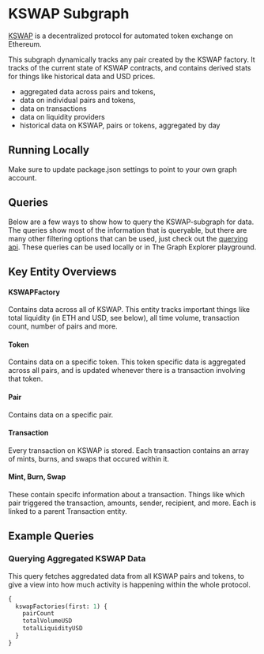 # KSWAP Subgraph

[KSWAP](https://kimchiswap.io/) is a decentralized protocol for automated token exchange on Ethereum.

This subgraph dynamically tracks any pair created by the KSWAP factory. It tracks of the current state of KSWAP contracts, and contains derived stats for things like historical data and USD prices.

- aggregated data across pairs and tokens,
- data on individual pairs and tokens,
- data on transactions
- data on liquidity providers
- historical data on KSWAP, pairs or tokens, aggregated by day

## Running Locally

Make sure to update package.json settings to point to your own graph account.

## Queries

Below are a few ways to show how to query the KSWAP-subgraph for data. The queries show most of the information that is queryable, but there are many other filtering options that can be used, just check out the [querying api](https://thegraph.com/docs/graphql-api). These queries can be used locally or in The Graph Explorer playground.

## Key Entity Overviews

#### KSWAPFactory

Contains data across all of KSWAP. This entity tracks important things like total liquidity (in ETH and USD, see below), all time volume, transaction count, number of pairs and more.

#### Token

Contains data on a specific token. This token specific data is aggregated across all pairs, and is updated whenever there is a transaction involving that token.

#### Pair

Contains data on a specific pair.

#### Transaction

Every transaction on KSWAP is stored. Each transaction contains an array of mints, burns, and swaps that occured within it.

#### Mint, Burn, Swap

These contain specifc information about a transaction. Things like which pair triggered the transaction, amounts, sender, recipient, and more. Each is linked to a parent Transaction entity.

## Example Queries

### Querying Aggregated KSWAP Data

This query fetches aggredated data from all KSWAP pairs and tokens, to give a view into how much activity is happening within the whole protocol.

```graphql
{
  kswapFactories(first: 1) {
    pairCount
    totalVolumeUSD
    totalLiquidityUSD
  }
}
```
